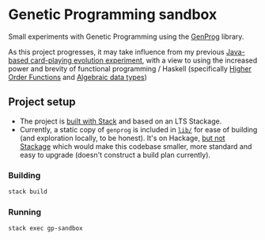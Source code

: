 Genetic Programming sandbox
===========================

Small experiments with Genetic Programming using the [GenProg](http://hackage.haskell.org/package/genprog) library.

As this project progresses, it may take influence from my previous [Java-based card-playing evolution experiment](https://github.com/declension/OhHellStrategyEvolution/), with a view to using the increased power and brevity of functional programming / Haskell (specifically [Higher Order Functions](https://wiki.haskell.org/HOF) and [Algebraic data types](https://wiki.haskell.org/Algebraic_data_type))

Project setup
-------------

 * The project is [built with Stack](stack.yaml) and based on an LTS Stackage.
 * Currently, a static copy of `genprog` is included in [`lib/`](lib/) for ease of building (and exploration locally, to be honest). It's on Hackage, [but not Stackage](https://github.com/jsnajder/genprog/issues/2) which would make this codebase smaller, more standard and easy to upgrade (doesn't construct a build plan currently).

### Building

```bash
stack build
```

### Running
```bash
stack exec gp-sandbox
```
